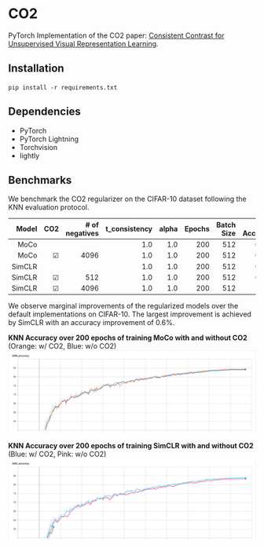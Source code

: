 # CO2

PyTorch Implementation of the CO2 paper: [Consistent Contrast for Unsupervised Visual Representation Learning](https://arxiv.org/abs/2010.02217).

## Installation

```
pip install -r requirements.txt
```

## Dependencies
- PyTorch
- PyTorch Lightning
- Torchvision
- lightly

## Benchmarks
We benchmark the CO2 regularizer on the CIFAR-10 dataset following the KNN evaluation protocol.



Model | CO2 | # of negatives | t_consistency | alpha | Epochs | Batch Size | Test Accuracy 
------:|----:|---------:|------:|-------:|------:|-------:|---------------:
MoCo |  | | 1.0 | 1.0 | 200 | 512 | 0.842
MoCo | &#x2611; | 4096  | 1.0 | 1.0 | 200 | 512 | 0.845
SimCLR |  | | 1.0 | 1.0 | 200 |  512 | 0.834
SimCLR | &#x2611;  | 512| 1.0 | 1.0  | 200 | 512 | 0.840
SimCLR | &#x2611;  | 4096| 1.0 | 1.0  | 200 | 512


We observe marginal improvements of the regularized models over the default implementations on CIFAR-10. The largest improvement is achieved by SimCLR with an accuracy improvement of 0.6%.



**KNN Accuracy over 200 epochs of training MoCo with and without CO2** (Orange: w/ CO2, Blue: w/o CO2)
![](docs/moco_co2.PNG)


**KNN Accuracy over 200 epochs of training SimCLR with and without CO2** (Blue: w/ CO2, Pink: w/o CO2)
![](docs/simclr_co2.PNG)